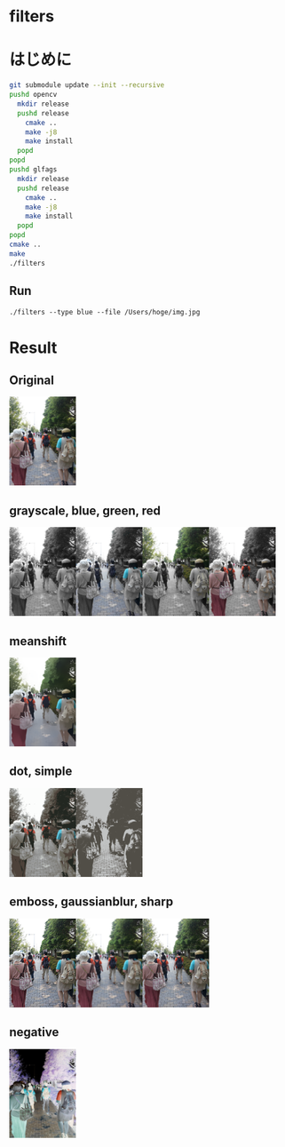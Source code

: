 # filters

# はじめに

```bash
git submodule update --init --recursive
pushd opencv
  mkdir release
  pushd release
    cmake ..
    make -j8
    make install
  popd
popd
pushd glfags
  mkdir release
  pushd release
    cmake ..
    make -j8
    make install
  popd
popd
cmake ..
make
./filters
```

## Run

```
./filters --type blue --file /Users/hoge/img.jpg
```

# Result

## Original

<img src="result/798808978.jpg" width="120px">

## grayscale, blue, green, red

<img src="result/798808978.jpg-grayscale.png" width="120px"><img src="result/798808978.jpg-blue.png" width="120px"><img src="result/798808978.jpg-green.png" width="120px"><img src="result/798808978.jpg-red.png" width="120px">

## meanshift

<img src="result/798808978.jpg-meanshift.png" width="120px">

## dot, simple

<img src="result/798808978.jpg-dot.png" width="120px"><img src="result/798808978.jpg-simple.png" width="120px">

## emboss, gaussianblur, sharp

<img src="result/798808978.jpg-emboss.png" width="120px"><img src="result/798808978.jpg-gaussianblur.png" width="120px"><img src="result/798808978.jpg-sharp.png" width="120px">

## negative

<img src="result/798808978.jpg-negative.png" width="120px">
